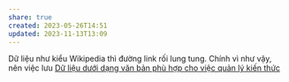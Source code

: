 ```yaml
---
share: true
created: 2023-05-26T14:51
updated: 2023-11-13T13:09
---
```

Dữ liệu như kiểu Wikipedia thì đường link rối lung tung. Chính vì như vậy, nên việc lưu [Dữ liệu dưới dạng văn bản phù hợp cho việc quản lý kiến thức](./D%E1%BB%AF%20li%E1%BB%87u%20d%C6%B0%E1%BB%9Bi%20d%E1%BA%A1ng%20v%C4%83n%20b%E1%BA%A3n%20ph%C3%B9%20h%E1%BB%A3p%20cho%20vi%E1%BB%87c%20qu%E1%BA%A3n%20l%C3%BD%20ki%E1%BA%BFn%20th%E1%BB%A9c.md)
